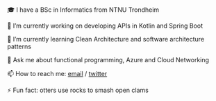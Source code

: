 🎓 I have a BSc in Informatics from NTNU Trondheim

🔭 I’m currently working on developing APIs in Kotlin and Spring Boot

🌱 I’m currently learning Clean Architecture and software architecture patterns

💬 Ask me about functional programming, Azure and Cloud Networking

📫 How to reach me: [email](mailto:fredrik.malmo@icloud.com) / [twitter](https://twitter.com/fredrikmmalmo)

⚡ Fun fact: otters use rocks to smash open clams
